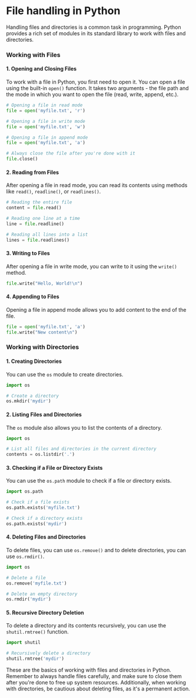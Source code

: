 # File handling in Python

Handling files and directories is a common task in programming. Python provides a rich set of modules in its standard library to work with files and directories. 

### Working with Files

#### 1. Opening and Closing Files

To work with a file in Python, you first need to open it. You can open a file using the built-in `open()` function. It takes two arguments - the file path and the mode in which you want to open the file (read, write, append, etc.).

```python
# Opening a file in read mode
file = open('myfile.txt', 'r')

# Opening a file in write mode
file = open('myfile.txt', 'w')

# Opening a file in append mode
file = open('myfile.txt', 'a')

# Always close the file after you're done with it
file.close()
```

#### 2. Reading from Files

After opening a file in read mode, you can read its contents using methods like `read()`, `readline()`, or `readlines()`.

```python
# Reading the entire file
content = file.read()

# Reading one line at a time
line = file.readline()

# Reading all lines into a list
lines = file.readlines()
```

#### 3. Writing to Files

After opening a file in write mode, you can write to it using the `write()` method.

```python
file.write("Hello, World!\n")
```

#### 4. Appending to Files

Opening a file in append mode allows you to add content to the end of the file.

```python
file = open('myfile.txt', 'a')
file.write("New content\n")
```

### Working with Directories

#### 1. Creating Directories

You can use the `os` module to create directories.

```python
import os

# Create a directory
os.mkdir('mydir')
```

#### 2. Listing Files and Directories

The `os` module also allows you to list the contents of a directory.

```python
import os

# List all files and directories in the current directory
contents = os.listdir('.')
```

#### 3. Checking if a File or Directory Exists

You can use the `os.path` module to check if a file or directory exists.

```python
import os.path

# Check if a file exists
os.path.exists('myfile.txt')

# Check if a directory exists
os.path.exists('mydir')
```

#### 4. Deleting Files and Directories

To delete files, you can use `os.remove()` and to delete directories, you can use `os.rmdir()`.

```python
import os

# Delete a file
os.remove('myfile.txt')

# Delete an empty directory
os.rmdir('mydir')
```

#### 5. Recursive Directory Deletion

To delete a directory and its contents recursively, you can use the `shutil.rmtree()` function.

```python
import shutil

# Recursively delete a directory
shutil.rmtree('mydir')
```

These are the basics of working with files and directories in Python. Remember to always handle files carefully, and make sure to close them after you're done to free up system resources. Additionally, when working with directories, be cautious about deleting files, as it's a permanent action.
